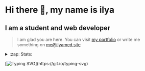 # Hi there 👋, my name is ilya
## I am a student and web developer
<!-- ![I am a student and web developer](https://i.pinimg.com/originals/b9/ba/44/b9ba446cca2bb06ff1a8d49fd46581ed.jpg) -->

>I am glad you are here. You can visit [my portfolio](https://ilyamed.site/) or write me something on me@ilyamed.site 

<!-- - 🔭 I’m currently working on some pet projects
- 🤔 I’m looking for help with design...
- 🥅 2022 Goals: Find a job
- 💬 Ask me about my favourite movies 
 -->
 
<details>
  <summary>:zap: Stats:</summary>
<p><!-- https://github.com/anmol098/waka-readme-stats -->
  
![Profile Views](https://komarev.com/ghpvc/?username=Terro216&color=blueviolet)

<!--START_SECTION:waka-->
![Code Time](http://img.shields.io/badge/Code%20Time-340%20hrs%2036%20mins-blue)

**🐱 My GitHub Data** 

> 🏆 376 Contributions in the Year 2022
 > 
> 📦 128.4 kB Used in GitHub's Storage 
 > 
> 💼 Opted to Hire
 > 
> 📜 13 Public Repositories 
 > 
> 🔑 2 Private Repositories  
 > 
**I'm a Night 🦉** 

```text
🌞 Morning    46 commits     ██░░░░░░░░░░░░░░░░░░░░░░░   10.0% 
🌆 Daytime    89 commits     ████░░░░░░░░░░░░░░░░░░░░░   19.35% 
🌃 Evening    191 commits    ██████████░░░░░░░░░░░░░░░   41.52% 
🌙 Night      134 commits    ███████░░░░░░░░░░░░░░░░░░   29.13%

```


📊 **This Week I Spent My Time On** 

```text
⌚︎ Time Zone: Europe/Moscow

💬 Programming Languages: 
JavaScript               12 hrs 32 mins      ███████████████░░░░░░░░░░   63.08% 
SCSS                     3 hrs 41 mins       ████░░░░░░░░░░░░░░░░░░░░░   18.52% 
C++                      3 hrs 15 mins       ████░░░░░░░░░░░░░░░░░░░░░   16.34% 
JSON                     13 mins             ░░░░░░░░░░░░░░░░░░░░░░░░░   1.11% 
ObjectiveC               7 mins              ░░░░░░░░░░░░░░░░░░░░░░░░░   0.66%

🔥 Editors: 
VS Code                  16 hrs 28 mins      ████████████████████░░░░░   82.84% 
CLion                    3 hrs 24 mins       ████░░░░░░░░░░░░░░░░░░░░░   17.16%

🐱‍💻 Projects: 
MoscowCityHack-Front     15 hrs 13 mins      ███████████████████░░░░░░   76.55% 
siaod                    3 hrs 24 mins       ████░░░░░░░░░░░░░░░░░░░░░   17.14% 
ITLab-Projects-Front     1 hr 15 mins        █░░░░░░░░░░░░░░░░░░░░░░░░   6.29% 
mirea_siaod              0 secs              ░░░░░░░░░░░░░░░░░░░░░░░░░   0.02%

```


 Last Updated on 12/06/2022 18:43:24 UTC
<!--END_SECTION:waka-->
  
![GitHub stats](https://github-readme-stats.vercel.app/api?username=Terro216&show_icons=true&theme=darcula)  
</p>
</details>

[![Typing SVG](https://readme-typing-svg.herokuapp.com?color=%23204829&duration=7000&lines=Wake+up%2C+Neo...)](https://git.io/typing-svg)
